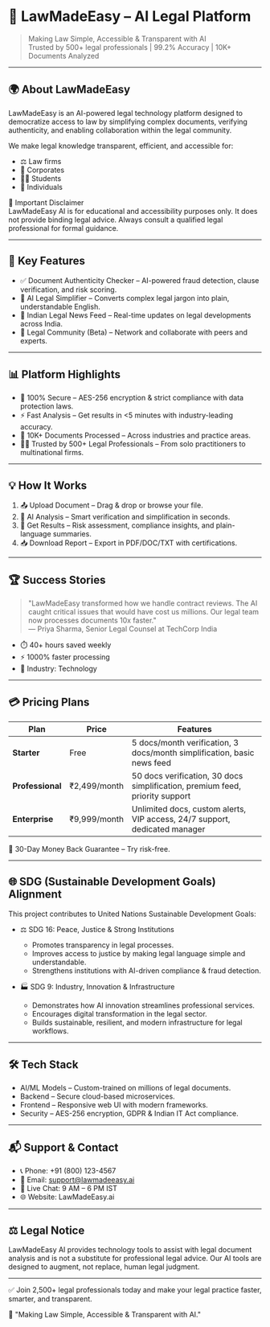 # 📜 LawMadeEasy – AI Legal Platform

> Making Law Simple, Accessible & Transparent with AI  
> Trusted by 500+ legal professionals | 99.2% Accuracy | 10K+ Documents Analyzed

---

## 🌍 About LawMadeEasy

LawMadeEasy is an AI-powered legal technology platform designed to democratize access to law by simplifying complex documents, verifying authenticity, and enabling collaboration within the legal community.  

We make legal knowledge transparent, efficient, and accessible for:  
- ⚖️ Law firms  
- 🏢 Corporates  
- 👨‍🎓 Students  
- 👤 Individuals  

📌 Important Disclaimer  
LawMadeEasy AI is for educational and accessibility purposes only. It does not provide binding legal advice. Always consult a qualified legal professional for formal guidance.  

---

## 🚀 Key Features

- ✅ Document Authenticity Checker – AI-powered fraud detection, clause verification, and risk scoring.  
- 📑 AI Legal Simplifier – Converts complex legal jargon into plain, understandable English.  
- 📰 Indian Legal News Feed – Real-time updates on legal developments across India.  
- 👥 Legal Community (Beta) – Network and collaborate with peers and experts.  

---

## 📊 Platform Highlights

- 🔐 100% Secure – AES-256 encryption & strict compliance with data protection laws.  
- ⚡ Fast Analysis – Get results in <5 minutes with industry-leading accuracy.  
- 📂 10K+ Documents Processed – Across industries and practice areas.  
- 👨‍⚖️ Trusted by 500+ Legal Professionals – From solo practitioners to multinational firms.  

---

## 💡 How It Works

1. 📤 Upload Document – Drag & drop or browse your file.  
2. 🤖 AI Analysis – Smart verification and simplification in seconds.  
3. 📑 Get Results – Risk assessment, compliance insights, and plain-language summaries.  
4. 📥 Download Report – Export in PDF/DOC/TXT with certifications.  

---

## 🏆 Success Stories

> "LawMadeEasy transformed how we handle contract reviews. The AI caught critical issues that would have cost us millions. Our legal team now processes documents 10x faster."  
— Priya Sharma, Senior Legal Counsel at TechCorp India  

- ⏱️ 40+ hours saved weekly  
- ⚡ 1000% faster processing  
- 🏢 Industry: Technology  

---

## 💳 Pricing Plans

| Plan            | Price         | Features                                                                 |
|-----------------|--------------|---------------------------------------------------------------------------|
| **Starter**     | Free         | 5 docs/month verification, 3 docs/month simplification, basic news feed   |
| **Professional**| ₹2,499/month | 50 docs verification, 30 docs simplification, premium feed, priority support |
| **Enterprise**  | ₹9,999/month | Unlimited docs, custom alerts, VIP access, 24/7 support, dedicated manager |

📌 30-Day Money Back Guarantee – Try risk-free.  

---

## 🌐 SDG (Sustainable Development Goals) Alignment

This project contributes to United Nations Sustainable Development Goals:  

- ⚖️ SDG 16: Peace, Justice & Strong Institutions  
  - Promotes transparency in legal processes.  
  - Improves access to justice by making legal language simple and understandable.  
  - Strengthens institutions with AI-driven compliance & fraud detection.  

- 🏭 SDG 9: Industry, Innovation & Infrastructure  
  - Demonstrates how AI innovation streamlines professional services.  
  - Encourages digital transformation in the legal sector.  
  - Builds sustainable, resilient, and modern infrastructure for legal workflows.  

---

## 🛠️ Tech Stack

- AI/ML Models – Custom-trained on millions of legal documents.  
- Backend – Secure cloud-based microservices.  
- Frontend – Responsive web UI with modern frameworks.  
- Security – AES-256 encryption, GDPR & Indian IT Act compliance.  

---

## 📬 Support & Contact

- 📞 Phone: +91 (800) 123-4567  
- 📧 Email: support@lawmadeeasy.ai  
- 💬 Live Chat: 9 AM – 6 PM IST  
- 🌐 Website: LawMadeEasy.ai  

---

## ⚖️ Legal Notice

LawMadeEasy AI provides technology tools to assist with legal document analysis and is not a substitute for professional legal advice. Our AI tools are designed to augment, not replace, human legal judgment.  

---

✅ Join 2,500+ legal professionals today and make your legal practice faster, smarter, and transparent.  

📌 "Making Law Simple, Accessible & Transparent with AI."
